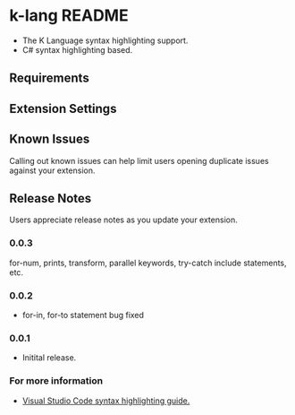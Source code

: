 # k-lang README
* The K Language syntax highlighting support.
* C# syntax highlighting based.
## Requirements

## Extension Settings

## Known Issues
Calling out known issues can help limit users opening duplicate issues against your extension.

## Release Notes
Users appreciate release notes as you update your extension.

### 0.0.3
for-num, prints, transform, parallel keywords, try-catch include statements, etc.

### 0.0.2
* for-in, for-to statement bug fixed

### 0.0.1
* Initital release.

### For more information
* [Visual Studio Code syntax highlighting guide.](https://code.visualstudio.com/api/language-extensions/syntax-highlight-guide)